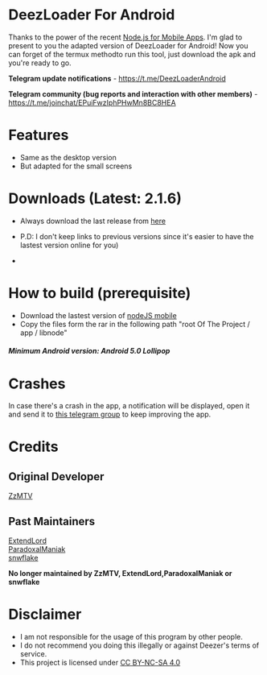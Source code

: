# DeezLoader For Android

Thanks to the power of the recent [Node.js for Mobile Apps](https://github.com/janeasystems/nodejs-mobile). I'm glad to present to you the adapted version of DeezLoader for Android!
Now you can forget of the termux methodto run this tool, just download the apk and you're ready to go.

**Telegram update notifications** - https://t.me/DeezLoaderAndroid

**Telegram community (bug reports and interaction with other members)** -https://t.me/joinchat/EPuiFwzIphPHwMn8BC8HEA

# Features
- Same as the desktop version
- But adapted for the small screens

# Downloads  (Latest: 2.1.6)
- Always download the last release from [here](https://gitlab.com/Nick80835/DeezLoader-Android/tree/master/Release) 

- P.D: I don't keep links to previous versions since it's easier to have the lastest version online for you)
-

# How to build (prerequisite)
 - Download the lastest version of [nodeJS mobile](https://github.com/janeasystems/nodejs-mobile/releases)
 - Copy the files form the rar in the following path "root Of The Project / app / libnode"

##### Minimum Android version: Android 5.0 Lollipop

# Crashes

In case there's a crash in the app, a notification will be displayed, open it and send it to [this telegram group](https://t.me/joinchat/Ed1JxEfoci-dp-BWGRdVLg) to keep improving the app.

# Credits
## Original Developer
[ZzMTV](https://boerse.to/members/zzmtv.3378614/)
## Past Maintainers
[ExtendLord](https://github.com/ExtendLord)<br/>
[ParadoxalManiak](https://github.com/ParadoxalManiak)<br/>
[snwflake](https://github.com/snwflake)

**No longer maintained by ZzMTV, ExtendLord,ParadoxalManiak or snwflake**

# Disclaimer
- I am not responsible for the usage of this program by other people.
- I do not recommend you doing this illegally or against Deezer's terms of service.
- This project is licensed under [CC BY-NC-SA 4.0](https://creativecommons.org/licenses/by-nc-sa/4.0/)
